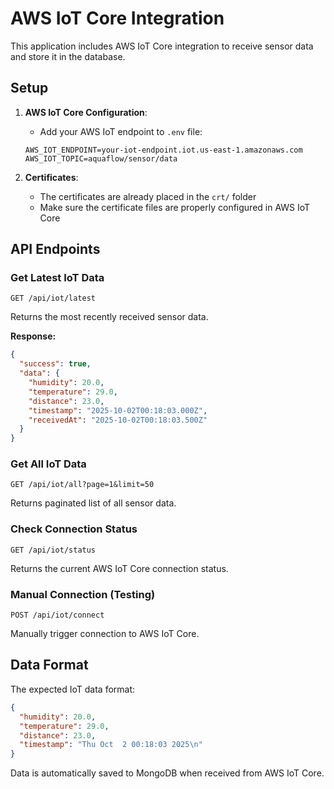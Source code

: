 # AWS IoT Core Integration

This application includes AWS IoT Core integration to receive sensor data and store it in the database.

## Setup

1. **AWS IoT Core Configuration**:
   - Add your AWS IoT endpoint to `.env` file:
   ```
   AWS_IOT_ENDPOINT=your-iot-endpoint.iot.us-east-1.amazonaws.com
   AWS_IOT_TOPIC=aquaflow/sensor/data
   ```

2. **Certificates**:
   - The certificates are already placed in the `crt/` folder
   - Make sure the certificate files are properly configured in AWS IoT Core

## API Endpoints

### Get Latest IoT Data
```
GET /api/iot/latest
```
Returns the most recently received sensor data.

**Response:**
```json
{
  "success": true,
  "data": {
    "humidity": 20.0,
    "temperature": 29.0,
    "distance": 23.0,
    "timestamp": "2025-10-02T00:18:03.000Z",
    "receivedAt": "2025-10-02T00:18:03.500Z"
  }
}
```

### Get All IoT Data
```
GET /api/iot/all?page=1&limit=50
```
Returns paginated list of all sensor data.

### Check Connection Status
```
GET /api/iot/status
```
Returns the current AWS IoT Core connection status.

### Manual Connection (Testing)
```
POST /api/iot/connect
```
Manually trigger connection to AWS IoT Core.

## Data Format

The expected IoT data format:
```json
{
  "humidity": 20.0,
  "temperature": 29.0,
  "distance": 23.0,
  "timestamp": "Thu Oct  2 00:18:03 2025\n"
}
```

Data is automatically saved to MongoDB when received from AWS IoT Core.